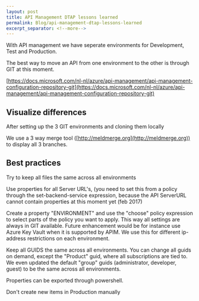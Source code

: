 ```yaml
---
layout: post
title: API Management DTAP lessons learned
permalink: Blog/api-management-dtap-lessons-learned
excerpt_separator: <!--more-->
---
```

With API management we have seperate environments for Development, Test and Production.

The best way to move an API from one environment to the other is through GIT at this moment.
<!--more-->
[https://docs.microsoft.com/nl-nl/azure/api-management/api-management-configuration-repository-git](https://docs.microsoft.com/nl-nl/azure/api-management/api-management-configuration-repository-git)

## Visualize differences

After setting up the 3 GIT environments and cloning them locally

We use a 3 way merge tool ([http://meldmerge.org](http://meldmerge.org)) to display all 3 branches.

## Best practices

Try to keep all files the same across all environments

Use properties for all Server URL's, (you need to set this from a policy through the set-backend-service expression, because the API ServerURL cannot contain properties at this moment yet (feb 2017)

Create a property "ENVIRONMENT" and use the "choose" policy expression to select parts of the policy you want to apply. This way all settings are always in GIT available. Future enhancement would be for instance use Azure Key Vault when it is supported by APIM. We use this for different ip-address restrictions on each environment.

Keep all GUIDS the same across all environments. You can change all guids on demand, except the "Product" guid, where all subscriptions are tied to. We even updated the default "group" guids (administrator, developer, guest) to be the same across all environments.

Properties can be exported through powershell.

Don't create new items in Production manually
